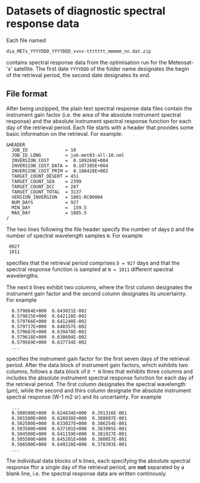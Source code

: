 # Datasets of diagnostic spectral response data

Each file named

    dia_METx_YYYYDDD_YYYYDDD_vvvv-ttttttt_mmmmm_nn.dat.zip
    
contains spectral response data from the optimisation run for the Meteosat-'x' satellite. The first date `YYYYDDD` of the folder name designates the begin of the retrieval period, the second date designates its end.

## File format

After being unzipped, the plain text spectral response data files contain the instrument gain factor (i.e. the area of the absolute instrument spectral response) and the absolute instrument spectral response function for each day of the retrieval period. Each file starts with a header that provides some basic information on the retrieval. For example:

    &HEADER
      JOB_ID              = 10        
      JOB_ID_LONG         = job-met03-all-10.nml                                                            
      INVERSION_COST      =  0.109269E+004
      INVERSION_COST_DATA =  0.107385E+004
      INVERSION_COST_PRIM =  0.188428E+002
      TARGET_COUNT_DESERT = 451
      TARGET_COUNT_SEA    = 2399
      TARGET_COUNT_DCC    = 287
      TARGET_COUNT_TOTAL  = 3137
      VERSION_INVERSION   = 1801-RC00004
      NUM_DAYS            = 927
      MIN_DAY             =  159.5
      MAX_DAY             = 1085.5
    /

The two lines following the file header specify the number of days `D` and the number of spectral wavelength samples `N`. For example

     0927
     1011

specifies that the retrieval period comprises `D = 927` days and that the spectral response function is sampled at `N = 1011` different spectral wavelengths.

The next `D` lines exhibit two columns, where the first column designates the instrument gain factor and the second column designates its uncertainty. For example

      0.579864E+000  0.643021E-002
      0.579815E+000  0.642128E-002
      0.579766E+000  0.641240E-002
      0.579717E+000  0.640357E-002
      0.579667E+000  0.639478E-002
      0.579618E+000  0.638604E-002
      0.579569E+000  0.637734E-002
      ...

specifies the instrument gain factor for the first seven days of the retrieval period. After the data block of instrument gain factors, which exhibits two columns, follows a data block of `D * N` lines that exhibits three columns and includes the absolute instrument spectral response function for each day of the retrieval period. The first column designates the spectral wavelength (µm), while the second and thirs column designate the absolute instrument spectral response (W-1 m2 sr) and its uncertainty. For example

      ...
      0.500500E+000  0.624834E+000  0.391316E-001
      0.501500E+000  0.628938E+000  0.388697E-001
      0.502500E+000  0.633027E+000  0.386254E-001
      0.503500E+000  0.637101E+000  0.383995E-001
      0.504500E+000  0.641159E+000  0.381927E-001
      0.505500E+000  0.645201E+000  0.380057E-001
      0.506500E+000  0.649228E+000  0.378393E-001
      ...

The individual data blocks of `N` lines, each specifying the absolute spectral response ffor a single day of the retrieval period, are **not** separated by a blank line, i.e. the spectral response data are written continously.
